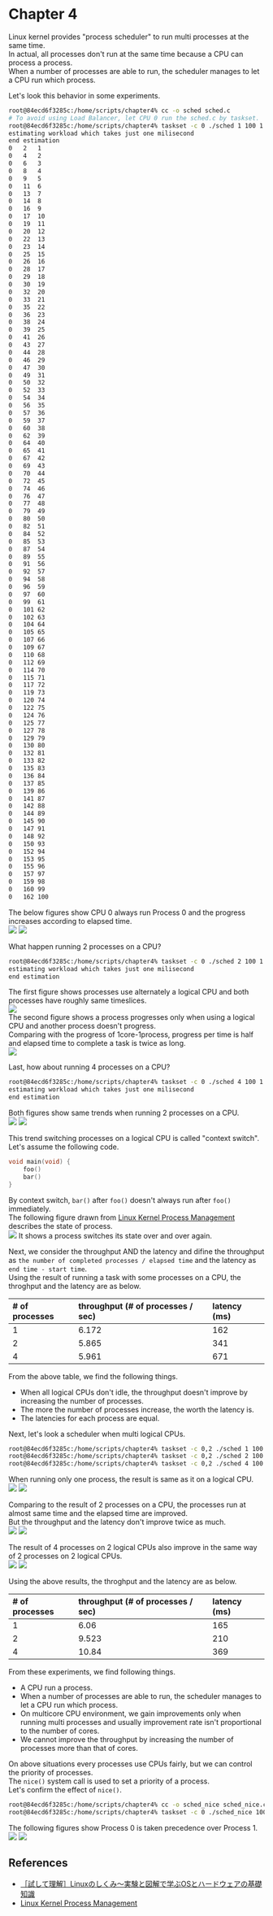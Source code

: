 # Chapter 4

Linux kernel provides "process scheduler" to run multi processes at the same time.  
In actual, all processes don't run at the same time because a CPU can process a process.  
When a number of processes are able to run, the scheduler manages to let a CPU run which process.

Let's look this behavior in some experiments.
```bash
root@84ecd6f3285c:/home/scripts/chapter4% cc -o sched sched.c
# To avoid using Load Balancer, let CPU 0 run the sched.c by taskset.
root@84ecd6f3285c:/home/scripts/chapter4% taskset -c 0 ./sched 1 100 1
estimating workload which takes just one milisecond
end estimation
0	2	1
0	4	2
0	6	3
0	8	4
0	9	5
0	11	6
0	13	7
0	14	8
0	16	9
0	17	10
0	19	11
0	20	12
0	22	13
0	23	14
0	25	15
0	26	16
0	28	17
0	29	18
0	30	19
0	32	20
0	33	21
0	35	22
0	36	23
0	38	24
0	39	25
0	41	26
0	43	27
0	44	28
0	46	29
0	47	30
0	49	31
0	50	32
0	52	33
0	54	34
0	56	35
0	57	36
0	59	37
0	60	38
0	62	39
0	64	40
0	65	41
0	67	42
0	69	43
0	70	44
0	72	45
0	74	46
0	76	47
0	77	48
0	79	49
0	80	50
0	82	51
0	84	52
0	85	53
0	87	54
0	89	55
0	91	56
0	92	57
0	94	58
0	96	59
0	97	60
0	99	61
0	101	62
0	102	63
0	104	64
0	105	65
0	107	66
0	109	67
0	110	68
0	112	69
0	114	70
0	115	71
0	117	72
0	119	73
0	120	74
0	122	75
0	124	76
0	125	77
0	127	78
0	129	79
0	130	80
0	132	81
0	133	82
0	135	83
0	136	84
0	137	85
0	139	86
0	141	87
0	142	88
0	144	89
0	145	90
0	147	91
0	148	92
0	150	93
0	152	94
0	153	95
0	155	96
0	157	97
0	159	98
0	160	99
0	162	100
```
The below figures show CPU 0 always run Process 0 and the progress increases according to elapsed time.  
![](./1core-1process-processes.png)
![](./1core-1process-progress.png)


What happen running 2 processes on a CPU?
```bash
root@84ecd6f3285c:/home/scripts/chapter4% taskset -c 0 ./sched 2 100 1
estimating workload which takes just one milisecond
end estimation
```
The first figure shows processes use alternately a logical CPU and both processes have roughly same timeslices.  
![](./1core-2process-processes.png)  
The second figure shows a process progresses only when using a logical CPU and another process doesn't progress.  
Comparing with the progress of 1core-1process, progress per time is half and elapsed time to complete a task is twice as long.  
![](./1core-2process-progress.png)

Last, how about running 4 processes on a CPU?
```bash
root@84ecd6f3285c:/home/scripts/chapter4% taskset -c 0 ./sched 4 100 1
estimating workload which takes just one milisecond
end estimation
```
Both figures show same trends when running 2 processes on a CPU.  
![](./1core-4process-processes.png)
![](./1core-4process-progress.png)

This trend switching processes on a logical CPU is called "context switch".  
Let's assume the following code.
```c
void main(void) {
    foo()
    bar()
}
```
By context switch, `bar()` after `foo()` doesn't always run after `foo()` immediately.  
The following figure drawn from [Linux Kernel Process Management](http://www.informit.com/articles/article.aspx?p=370047) describes the state of process.  
![](state-of-processes.jpg)
It shows a process switches its state over and over again.

Next, we consider the throughput AND the latency and difine the throughput as `the number of completed processes / elapsed time` and the latency as `end time - start time`.  
Using the result of running a task with some processes on a CPU, the throghput and the latency are as below.

| # of processes | throughput (# of processes / sec) | latency (ms) |
|:---------------|:----------------------------------|:-------------|
|1|6.172|162|
|2|5.865|341|
|4|5.961|671|

From the above table, we find the following things.
- When all logical CPUs don't idle, the throughput doesn't improve by increasing the number of processes.
- The more the number of processes increase, the worth the latency is.
- The latencies for each process are equal.

Next, let's look a scheduler when multi logical CPUs.
```bash
root@84ecd6f3285c:/home/scripts/chapter4% taskset -c 0,2 ./sched 1 100 1
root@84ecd6f3285c:/home/scripts/chapter4% taskset -c 0,2 ./sched 2 100 1
root@84ecd6f3285c:/home/scripts/chapter4% taskset -c 0,2 ./sched 4 100 1
```
When running only one process, the result is same as it on a logical CPU.  
![](2core-1process-processes.png)
![](2core-1process-progress.png)

Comparing to the result of 2 processes on a CPU, the processes run at almost same time and the elapsed time are improved.  
But the throughput and the latency don't improve twice as much.  
![](2core-2process-processes.png)
![](2core-2process-progress.png)

The result of 4 processes on 2 logical CPUs also improve in the same way of 2 processes on 2 logical CPUs.  
![](2core-4process-processes.png)
![](2core-4process-progress.png)

Using the above results, the throghput and the latency are as below.

| # of processes | throughput (# of processes / sec) | latency (ms) |
|:---------------|:----------------------------------|:-------------|
|1|6.06|165|
|2|9.523|210|
|4|10.84|369|

From these experiments, we find following things.
- A CPU run a process.
- When a number of processes are able to run, the scheduler manages to let a CPU run which process.
- On multicore CPU environment, we gain improvements only when running multi processes and usually improvement rate isn't proportional to the number of cores.
- We cannot improve the throughput by increasing the number of processes more than that of cores.

On above situations every processes use CPUs fairly, but we can control the priority of processes.  
The `nice()` system call is used to set a priority of a process.  
Let's confirm the effect of `nice()`.
```bash
root@84ecd6f3285c:/home/scripts/chapter4% cc -o sched_nice sched_nice.c
root@84ecd6f3285c:/home/scripts/chapter4% taskset -c 0 ./sched_nice 100 1
```
The following figures show Process 0 is taken precedence over Process 1.  
![](nice-1core-2process-processes.png)
![](nice-1core-2process-progress.png)

## References
- [［試して理解］Linuxのしくみ～実験と図解で学ぶOSとハードウェアの基礎知識](https://gihyo.jp/book/2018/978-4-7741-9607-7)
- [Linux Kernel Process Management](http://www.informit.com/articles/article.aspx?p=370047)